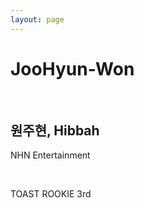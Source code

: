 ```yaml
---
layout: page
---
```


# JooHyun-Won

<br>

## 원주현, Hibbah

NHN Entertainment

<br>

TOAST ROOKIE 3rd
